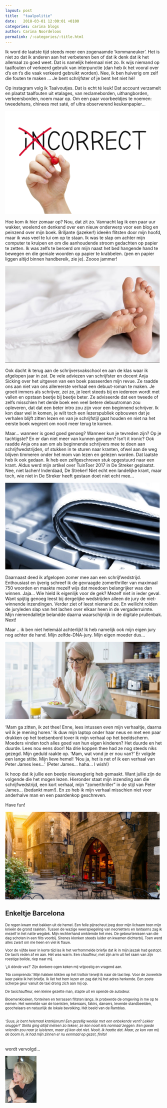 ```yaml
---
layout: post
title:  "taalpolitie"
date:   2018-03-01 12:00:01 +0100
categories: carina blogs
author: Carina Noordeloos
permalink: /:categories/:title.html
---
```

Ik word de laatste tijd steeds meer een zogenaamde ‘kommaneuker’. Het is niet zo dat ik anderen aan het verbeteren ben of dat ik denk dat ik het allemaal zo goed weet. Dat is namelijk helemaal niet zo. Ik wijs niemand op taalfouten of verkeerd gebruik van interpunctie (dan heb ik het vooral over d’s en t’s die vaak verkeerd gebruikt worden). Nee, ik ben huiverig om zelf die fouten te maken … Je bent schrijfster of je bent het niet hè!

Op instagram volg ik Taalvoutjes. Dat is echt té leuk! Dat account verzamelt en plaatst taalfouten uit etalages, van reclameborden, uithangborden, verkeersborden, noem maar op. Om een paar voorbeeldjes te noemen: tweedehans, chinees met saté, of ultra observerend keukenpapier…

<div style="margin:0 10px 10px 0"><img src="/assets/taalpolitie 1.jpg"/></div>

Hoe kom ik hier zomaar op? Nou, dat zit zo. Vannacht lag ik een paar uur wakker, woelend en denkend over een nieuw onderwerp voor een blog en peinzend over mijn boek. Briljante (jazeker!) ideeën flitsten door mijn hoofd, maar ik was veel te lui om op te staan. Ik was te slap om achter mijn computer te kruipen en om die aanhoudende stroom gedachten op papier te zetten. Ik was zelfs te beroerd om mijn naast het bed hangende hand te bewegen en die geniale woorden op papier te krabbelen. (pen en papier liggen altijd binnen handbereik, zie je). Zoooo jammer!

<div style="margin:0 10px 10px 0"><img src="/assets/taalpolitie 2.jpg"/></div>

Ook dacht ik terug aan de schrijversvakschool en aan de klas waar ik afgelopen jaar in zat. De vele adviezen van schrijfster en docent Anja Sicking over het uitgeven van een boek passeerden mijn revue. Ze raadde ons aan niet van ons allereerste verhaal een debuut-roman te maken. Je groeit immers als schrijver, zei ze, je leert steeds bij en iedereen wordt met vallen en opstaan beetje bij beetje beter. Ze adviseerde dat een tweede of zelfs misschien het derde boek een veel betere debuutroman zou opleveren, dat dat een beter intro zou zijn voor een beginnend schrijver. Ik kon daar wel in komen, je wilt toch een lezerspubliek opbouwen dat je verhalen blijft zitten lezen en van je schrijfstijl gaat houden en niet na het eerste boek wegrent om nooit meer terug te komen.

Maar… wanneer is goed goed genoeg? Wanneer kun je tevreden zijn? Op je tachtigste? En er dan niet meer van kunnen genieten? Isn’t it ironic? Ook raadde Anja ons aan om als beginnende schrijvers mee te doen aan schrijfwedstrijden, of stukken in te sturen naar kranten, ofwel aan de weg blijven timmeren onder het mom van lezen en gelezen worden. Dat laatste heb ik ook gedaan. Ik heb een zelfgeschreven stuk opgestuurd naar een krant. Aldus werd mijn artikel over TuinToer 2017 in De Streker geplaatst. Nee, niet lachen! Inderdaad, De Streker! Niet echt een landelijke krant, maar toch, wie niet in De Streker heeft gestaan doet niet echt mee…

<div style="margin:0 10px 10px 0"><img src="/assets/taalpolitie 3.jpg"/></div>

Daarnaast deed ik afgelopen zomer mee aan een schrijfwedstrijd. Enthousiast en ijverig schreef ik de gevraagde zomerthriller van maximaal 750 woorden en maakte mezelf wijs dat meedoen belangrijker was dan winnen. Jaja… Wie hield ik eigenlijk voor de gek? Mezelf niet in ieder geval. Want spijtig genoeg leest bij dergelijke wedstrijden alleen de jury de niet-winnende inzendingen. Verder ziet of leest niemand ze. En wellicht rolden de juryleden slap van het lachen over elkaar heen in de vergaderruimte. Mijn niemendalletje belandde daarna waarschijnlijk in de digitale prullenbak. Next!

Maar .. ik ben niet helemáál achterlijk! Ik heb namelijk ook mijn eigen jury nog achter de hand. Mijn zelfde-DNA-jury. Mijn eigen moeder dus…

<div style="margin:0 10px 10px 0"><img src="/assets/taalpolitie 4.jpg"/></div>

‘Mam ga zitten, ik zet thee! Enne, lees intussen even mijn verhaaltje, daarna wil ik je mening horen.’ Ik duw mijn laptop onder haar neus en met een paar drukken op het toetsenbord tover ik mijn verhaal op het beeldscherm. Moeders vinden toch alles goed van hun eigen kinderen?
Het duurde en het duurde. Lees nou eens door! Na drie koppen thee had ze nog steeds niks gezegd. Mijn geduld raakte op. ‘Mam, wat vond je er nou van?’ Er volgde een lange stilte. Mijn lieve hemel! ‘Nou ja, het is net of ik een verhaal van Peter James lees…’ (Peter James… haha… I wish!)

Ik hoop dat ik jullie een beetje nieuwsgierig heb gemaakt. Want jullie zijn de volgende die het mogen lezen. Hieronder staat mijn inzending aan die schrijfwedstrijd, een kort verhaal, mijn “zomerthriller” in de stijl van Peter James… (bedankt mam!). En zo heb ik mijn verhaal misschien niet voor anderhalve man en een paardenkop geschreven.

Have fun!

<div style="margin:0 10px 10px 0"><img src="/assets/taalpolitie 5.jpg"/></div>

<h2>Enkeltje Barcelona</h2>

<div style="font-size:80%;">

De regen kwam met bakken uit de hemel. Een felle pijnscheut joeg door mijn lichaam toen mijn knieën de grond raakten. Tussen de wazige weerspiegeling van neonletters en lantaarns zag ik mezelf in het natte wegdek. Mijn rechterhand omklemde het mes. De gebeurtenissen van die dag schoten in een flits voorbij. Sirenes klonken steeds luider en kwamen dichterbij. Toen werd alles zwart om me heen en viel ik flauw.

Voor de vijfde keer in korte tijd las ik het verfrommelde briefje dat ik in mijn jaszak had gestopt. De taxi’s reden af en aan. Het was warm. Een chauffeur, met zijn arm uit het raam van zijn roestige bolide, riep naar mij.

‘¿A dónde vas?’ Zijn donkere ogen keken mij vrijpostig en vragend aan.

‘No comprendo.’ Mijn hakken klikten op het trottoir terwijl ik naar de taxi liep. Voor de zoveelste keer pakte ik het briefje. Ik liet het hem lezen en zag dat hij het adres herkende. Een zoete scherpe geur vanuit de taxi drong zich aan mij op.

De taxichauffeur, een kleine gezette man, stapte uit en opende de autodeur.

Bloemenkiosken, fonteinen en terrassen flitsten langs. Ik probeerde de omgeving in me op te nemen. Het wemelde van de toeristen, tekenaars, fakirs, dansers, levende standbeelden, goochelaars en natuurlijk de lokale bevolking. Hét beeld van de Ramblas.
</div>
<br>
<div style="font-size:80%;font-style:italic">
‘Suus, je bent helemaal krankjorum! Een gezellig weekje met een onbekende vent? Lekker snugger!’ Stella ging altijd meteen zo tekeer, ze kon nooit iets normaal zeggen. Een goede vriendin zou naar je luisteren, maar zij kon dat niet. Nooit. Ik haatte dat. Maar, ze kon van mij de boom in, ik had mijn zinnen er nu eenmaal op gezet, finito!
</div>
<br>

wordt vervolgd…

<div style="margin:0 10px 10px 0"><img src="/assets/Carina - profiel 2019.jpg" alt="Carina Noordeloos" width="100"/></div>

